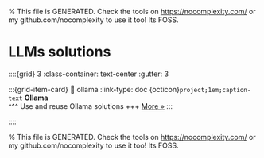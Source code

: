 
% This file is GENERATED. Check the tools on https://nocomplexity.com/ or my github.com/nocomplexity to use it too! Its FOSS. 

# LLMs solutions 
::::{grid} 3
:class-container: text-center
:gutter: 3 

:::{grid-item-card}
:link: ollama
:link-type: doc
{octicon}`project;1em;caption-text` **Ollama**        
^^^
Use and reuse Ollama solutions
+++
[More »](ollama)
:::

::::


% This file is GENERATED. Check the tools on https://nocomplexity.com/ or my github.com/nocomplexity to use it too! Its FOSS. 

